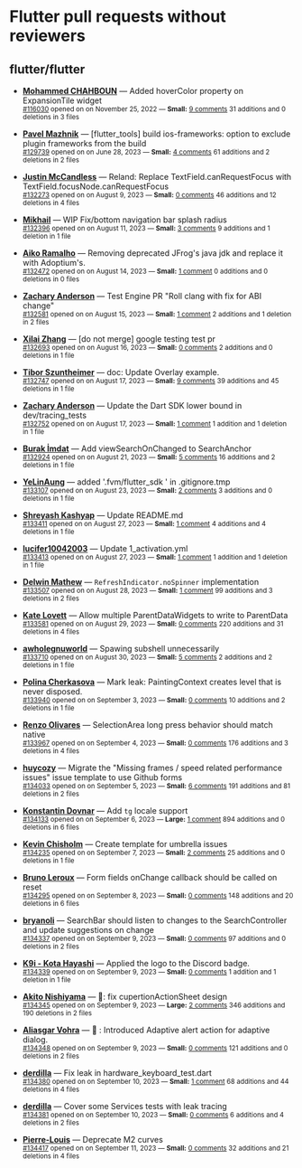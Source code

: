 # Flutter pull requests without reviewers

## flutter/flutter

* **[Mohammed  CHAHBOUN](https://github.com/M97Chahboun)** &mdash; Added hoverColor property on ExpansionTile widget<br />
    <sub>[#116030](https://github.com/flutter/flutter/pull/116030) opened on on November 25, 2022 &mdash; **Small:** [9 comments](https://github.com/flutter/flutter/pull/116030) 31 additions and 0 deletions in 3 files</sub><br />

* **[Pavel Mazhnik](https://github.com/p-mazhnik)** &mdash; [flutter_tools] build ios-frameworks: option to exclude plugin frameworks from the build<br />
    <sub>[#129739](https://github.com/flutter/flutter/pull/129739) opened on on June 28, 2023 &mdash; **Small:** [4 comments](https://github.com/flutter/flutter/pull/129739) 61 additions and 2 deletions in 2 files</sub><br />

* **[Justin McCandless](https://github.com/justinmc)** &mdash; Reland: Replace TextField.canRequestFocus with TextField.focusNode.canRequestFocus<br />
    <sub>[#132273](https://github.com/flutter/flutter/pull/132273) opened on on August 9, 2023 &mdash; **Small:** [0 comments](https://github.com/flutter/flutter/pull/132273) 46 additions and 12 deletions in 4 files</sub><br />

* **[Mikhail](https://github.com/mishapark)** &mdash; WIP Fix/bottom navigation bar splash radius<br />
    <sub>[#132396](https://github.com/flutter/flutter/pull/132396) opened on on August 11, 2023 &mdash; **Small:** [3 comments](https://github.com/flutter/flutter/pull/132396) 9 additions and 1 deletion in 1 file</sub><br />

* **[Aiko Ramalho](https://github.com/AikoRamalho)** &mdash; Removing deprecated JFrog's java jdk and replace it with Adoptium's.<br />
    <sub>[#132472](https://github.com/flutter/flutter/pull/132472) opened on on August 14, 2023 &mdash; **Small:** [1 comment](https://github.com/flutter/flutter/pull/132472) 0 additions and 0 deletions in 0 files</sub><br />

* **[Zachary Anderson](https://github.com/zanderso)** &mdash; Test Engine PR "Roll clang with fix for ABI change"<br />
    <sub>[#132581](https://github.com/flutter/flutter/pull/132581) opened on on August 15, 2023 &mdash; **Small:** [1 comment](https://github.com/flutter/flutter/pull/132581) 2 additions and 1 deletion in 2 files</sub><br />

* **[Xilai Zhang](https://github.com/XilaiZhang)** &mdash; [do not merge] google testing test pr<br />
    <sub>[#132693](https://github.com/flutter/flutter/pull/132693) opened on on August 16, 2023 &mdash; **Small:** [0 comments](https://github.com/flutter/flutter/pull/132693) 2 additions and 0 deletions in 1 file</sub><br />

* **[Tibor Szuntheimer](https://github.com/Producer86)** &mdash; doc: Update Overlay example.<br />
    <sub>[#132747](https://github.com/flutter/flutter/pull/132747) opened on on August 17, 2023 &mdash; **Small:** [9 comments](https://github.com/flutter/flutter/pull/132747) 39 additions and 45 deletions in 1 file</sub><br />

* **[Zachary Anderson](https://github.com/zanderso)** &mdash; Update the Dart SDK lower bound in dev/tracing_tests<br />
    <sub>[#132752](https://github.com/flutter/flutter/pull/132752) opened on on August 17, 2023 &mdash; **Small:** [1 comment](https://github.com/flutter/flutter/pull/132752) 1 addition and 1 deletion in 1 file</sub><br />

* **[Burak İmdat](https://github.com/burakJs)** &mdash; Add viewSearchOnChanged to SearchAnchor<br />
    <sub>[#132924](https://github.com/flutter/flutter/pull/132924) opened on on August 21, 2023 &mdash; **Small:** [5 comments](https://github.com/flutter/flutter/pull/132924) 16 additions and 2 deletions in 1 file</sub><br />

* **[YeLinAung](https://github.com/b14cknc0d3)** &mdash; added '.fvm/flutter_sdk ' in .gitignore.tmp<br />
    <sub>[#133107](https://github.com/flutter/flutter/pull/133107) opened on on August 23, 2023 &mdash; **Small:** [2 comments](https://github.com/flutter/flutter/pull/133107) 3 additions and 0 deletions in 1 file</sub><br />

* **[Shreyash Kashyap](https://github.com/SYK-08)** &mdash; Update README.md<br />
    <sub>[#133411](https://github.com/flutter/flutter/pull/133411) opened on on August 27, 2023 &mdash; **Small:** [1 comment](https://github.com/flutter/flutter/pull/133411) 4 additions and 4 deletions in 1 file</sub><br />

* **[lucifer10042003](https://github.com/lucifer10042003)** &mdash; Update 1_activation.yml<br />
    <sub>[#133413](https://github.com/flutter/flutter/pull/133413) opened on on August 27, 2023 &mdash; **Small:** [1 comment](https://github.com/flutter/flutter/pull/133413) 1 addition and 1 deletion in 1 file</sub><br />

* **[Delwin Mathew](https://github.com/opxdelwin)** &mdash; `RefreshIndicator.noSpinner` implementation<br />
    <sub>[#133507](https://github.com/flutter/flutter/pull/133507) opened on on August 28, 2023 &mdash; **Small:** [1 comment](https://github.com/flutter/flutter/pull/133507) 99 additions and 3 deletions in 2 files</sub><br />

* **[Kate Lovett](https://github.com/Piinks)** &mdash; Allow multiple ParentDataWidgets to write to ParentData<br />
    <sub>[#133581](https://github.com/flutter/flutter/pull/133581) opened on on August 29, 2023 &mdash; **Small:** [0 comments](https://github.com/flutter/flutter/pull/133581) 220 additions and 31 deletions in 4 files</sub><br />

* **[awholegnuworld](https://github.com/awholegnuworld)** &mdash; Spawing subshell unnecessarily <br />
    <sub>[#133710](https://github.com/flutter/flutter/pull/133710) opened on on August 30, 2023 &mdash; **Small:** [5 comments](https://github.com/flutter/flutter/pull/133710) 2 additions and 2 deletions in 1 file</sub><br />

* **[Polina Cherkasova](https://github.com/polina-c)** &mdash; Mark leak: PaintingContext creates level that is never disposed.<br />
    <sub>[#133940](https://github.com/flutter/flutter/pull/133940) opened on on September 3, 2023 &mdash; **Small:** [0 comments](https://github.com/flutter/flutter/pull/133940) 10 additions and 2 deletions in 1 file</sub><br />

* **[Renzo Olivares](https://github.com/Renzo-Olivares)** &mdash; SelectionArea long press behavior should match native<br />
    <sub>[#133967](https://github.com/flutter/flutter/pull/133967) opened on on September 4, 2023 &mdash; **Small:** [0 comments](https://github.com/flutter/flutter/pull/133967) 176 additions and 3 deletions in 4 files</sub><br />

* **[huycozy](https://github.com/huycozy)** &mdash; Migrate the "Missing frames / speed related performance issues" issue template to use Github forms<br />
    <sub>[#134033](https://github.com/flutter/flutter/pull/134033) opened on on September 5, 2023 &mdash; **Small:** [6 comments](https://github.com/flutter/flutter/pull/134033) 191 additions and 81 deletions in 2 files</sub><br />

* **[Konstantin Dovnar](https://github.com/Vorkytaka)** &mdash; Add `tg` locale support<br />
    <sub>[#134133](https://github.com/flutter/flutter/pull/134133) opened on on September 6, 2023 &mdash; **Large:** [1 comment](https://github.com/flutter/flutter/pull/134133) 894 additions and 0 deletions in 6 files</sub><br />

* **[Kevin Chisholm](https://github.com/itsjustkevin)** &mdash; Create template for umbrella issues<br />
    <sub>[#134235](https://github.com/flutter/flutter/pull/134235) opened on on September 7, 2023 &mdash; **Small:** [2 comments](https://github.com/flutter/flutter/pull/134235) 25 additions and 0 deletions in 1 file</sub><br />

* **[Bruno Leroux](https://github.com/bleroux)** &mdash; Form fields onChange callback should be called on reset<br />
    <sub>[#134295](https://github.com/flutter/flutter/pull/134295) opened on on September 8, 2023 &mdash; **Small:** [0 comments](https://github.com/flutter/flutter/pull/134295) 148 additions and 20 deletions in 6 files</sub><br />

* **[bryanoli](https://github.com/bryanoli)** &mdash; SearchBar should listen to changes to the SearchController and update suggestions on change<br />
    <sub>[#134337](https://github.com/flutter/flutter/pull/134337) opened on on September 9, 2023 &mdash; **Small:** [0 comments](https://github.com/flutter/flutter/pull/134337) 97 additions and 0 deletions in 2 files</sub><br />

* **[K9i - Kota Hayashi](https://github.com/K9i-0)** &mdash; Applied the logo to the Discord badge.<br />
    <sub>[#134339](https://github.com/flutter/flutter/pull/134339) opened on on September 9, 2023 &mdash; **Small:** [0 comments](https://github.com/flutter/flutter/pull/134339) 1 addition and 1 deletion in 1 file</sub><br />

* **[Akito Nishiyama](https://github.com/Anishishi)** &mdash; 🎨: fix cupertionActionSheet design<br />
    <sub>[#134345](https://github.com/flutter/flutter/pull/134345) opened on on September 9, 2023 &mdash; **Large:** [2 comments](https://github.com/flutter/flutter/pull/134345) 346 additions and 190 deletions in 2 files</sub><br />

* **[Aliasgar Vohra](https://github.com/aliasgar4558)** &mdash; 🎨 : Introduced Adaptive alert action for adaptive dialog.<br />
    <sub>[#134348](https://github.com/flutter/flutter/pull/134348) opened on on September 9, 2023 &mdash; **Small:** [0 comments](https://github.com/flutter/flutter/pull/134348) 121 additions and 0 deletions in 2 files</sub><br />

* **[derdilla](https://github.com/NobodyForNothing)** &mdash; Fix leak in hardware_keyboard_test.dart<br />
    <sub>[#134380](https://github.com/flutter/flutter/pull/134380) opened on on September 10, 2023 &mdash; **Small:** [1 comment](https://github.com/flutter/flutter/pull/134380) 68 additions and 44 deletions in 4 files</sub><br />

* **[derdilla](https://github.com/NobodyForNothing)** &mdash; Cover some Services tests with leak tracing<br />
    <sub>[#134381](https://github.com/flutter/flutter/pull/134381) opened on on September 10, 2023 &mdash; **Small:** [0 comments](https://github.com/flutter/flutter/pull/134381) 6 additions and 4 deletions in 2 files</sub><br />

* **[Pierre-Louis](https://github.com/guidezpl)** &mdash; Deprecate M2 curves<br />
    <sub>[#134417](https://github.com/flutter/flutter/pull/134417) opened on on September 11, 2023 &mdash; **Small:** [0 comments](https://github.com/flutter/flutter/pull/134417) 32 additions and 21 deletions in 4 files</sub><br />


